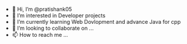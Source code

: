 - 👋 Hi, I’m @pratishank05
- 👀 I’m interested in Developer projects
- 🌱 I’m currently learning Web Dovlopment and advance Java for cpp
- 💞️ I’m looking to collaborate on ...
- 📫 How to reach me ...

<!---
pratishank05/pratishank05 is a ✨ special ✨ repository because its `README.md` (this file) appears on your GitHub profile.
You can click the Preview link to take a look at your changes.
--->
